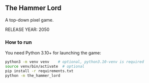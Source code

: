## The Hammer Lord

A top-down pixel game.

RELEASE YEAR: 2050

### How to run

You need Python 3.10+ for launching the game:
```bash
python3 -m venv venv    # optional, python3.10-venv is required
source venv/bin/activate  # optional
pip install -r requirements.txt
python -m the_hammer_lord
```